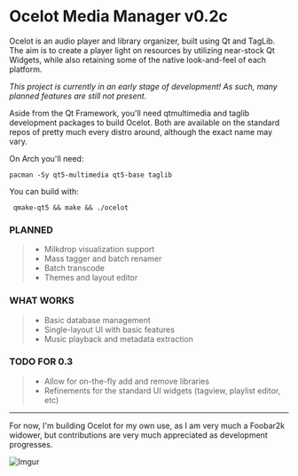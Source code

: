 # Ocelot Media Manager v0.2c

Ocelot is an audio player and library organizer, built using Qt and TagLib.
The aim is to create a player light on resources by utilizing near-stock Qt Widgets, while also retaining some of the native look-and-feel of each platform.

_This project is currently in an early stage of development! As such, many planned features are still not present._

Aside from the Qt Framework, you'll need qtmultimedia and taglib development packages to build Ocelot. Both are available on the standard repos of pretty much every distro around, although the exact name may vary.

On Arch you'll need:
~~~~
pacman -Sy qt5-multimedia qt5-base taglib
~~~~

You can build with:
~~~~
 qmake-qt5 && make && ./ocelot
~~~~


### PLANNED
> * Milkdrop visualization support
> * Mass tagger and batch renamer
> * Batch transcode
> * Themes and layout editor

### WHAT WORKS
> * Basic database management
> * Single-layout UI with basic features
> * Music playback and metadata extraction

### TODO FOR 0.3
> * Allow for on-the-fly add and remove libraries
> * Refinements for the standard UI widgets (tagview, playlist editor, etc)
----
For now, I'm building Ocelot for my own use, as I am very much a Foobar2k widower, but contributions are very much appreciated as development progresses.

![Imgur](https://i.imgur.com/lKeJrHR.png)
